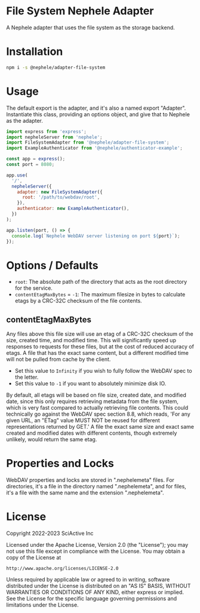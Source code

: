 # File System Nephele Adapter

A Nephele adapter that uses the file system as the storage backend.

# Installation

```sh
npm i -s @nephele/adapter-file-system
```

# Usage

The default export is the adapter, and it's also a named export "Adapter". Instantiate this class, providing an options object, and give that to Nephele as the adapter.

```js
import express from 'express';
import nepheleServer from 'nephele';
import FileSystemAdapter from '@nephele/adapter-file-system';
import ExampleAuthenticator from '@nephele/authenticator-example';

const app = express();
const port = 8080;

app.use(
  '/',
  nepheleServer({
    adapter: new FileSystemAdapter({
      root: '/path/to/webdav/root',
    }),
    authenticator: new ExampleAuthenticator(),
  })
);

app.listen(port, () => {
  console.log(`Nephele WebDAV server listening on port ${port}`);
});
```

# Options / Defaults

- `root`: The absolute path of the directory that acts as the root directory for the service.
- `contentEtagMaxBytes` = `-1`: The maximum filesize in bytes to calculate etags by a CRC-32C checksum of the file contents.

## contentEtagMaxBytes

Any files above this file size will use an etag of a CRC-32C checksum of the size, created time, and modified time. This will significantly speed up responses to requests for these files, but at the cost of reduced accuracy of etags. A file that has the exact same content, but a different modified time will not be pulled from cache by the client.

- Set this value to `Infinity` if you wish to fully follow the WebDAV spec to the letter.
- Set this value to `-1` if you want to absolutely minimize disk IO.

By default, all etags will be based on file size, created date, and modified date, since this only requires retrieving metadata from the file system, which is very fast compared to actually retrieving file contents. This could technically go against the WebDAV spec section 8.8, which reads, 'For any given URL, an "ETag" value MUST NOT be reused for different representations returned by GET.' A file the exact same size and exact same created and modified dates with different contents, though extremely unlikely, would return the same etag.

# Properties and Locks

WebDAV properties and locks are stored in ".nephelemeta" files. For directories, it's a file in the directory named ".nephelemeta", and for files, it's a file with the same name and the extension ".nephelemeta".

# License

Copyright 2022-2023 SciActive Inc

Licensed under the Apache License, Version 2.0 (the "License");
you may not use this file except in compliance with the License.
You may obtain a copy of the License at

    http://www.apache.org/licenses/LICENSE-2.0

Unless required by applicable law or agreed to in writing, software
distributed under the License is distributed on an "AS IS" BASIS,
WITHOUT WARRANTIES OR CONDITIONS OF ANY KIND, either express or implied.
See the License for the specific language governing permissions and
limitations under the License.
